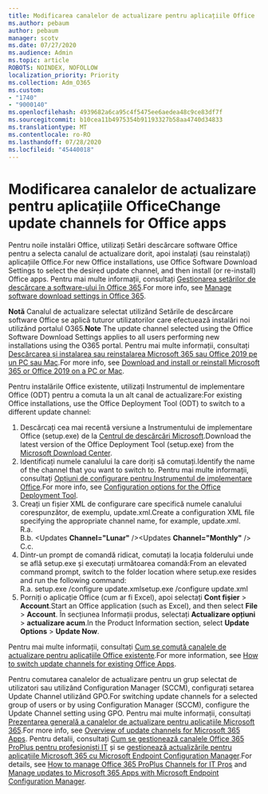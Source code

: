 ```yaml
---
title: Modificarea canalelor de actualizare pentru aplicațiile Office
ms.author: pebaum
author: pebaum
manager: scotv
ms.date: 07/27/2020
ms.audience: Admin
ms.topic: article
ROBOTS: NOINDEX, NOFOLLOW
localization_priority: Priority
ms.collection: Adm_O365
ms.custom:
- "1740"
- "9000140"
ms.openlocfilehash: 4939682a6ca95c4f5475ee6aedea48c9ce83df7f
ms.sourcegitcommit: b10cea11b4975354b91193327b58aa4740d34833
ms.translationtype: MT
ms.contentlocale: ro-RO
ms.lasthandoff: 07/28/2020
ms.locfileid: "45440018"
---
```

# <a name="change-update-channels-for-office-apps"></a><span data-ttu-id="770ca-102">Modificarea canalelor de actualizare pentru aplicațiile Office</span><span class="sxs-lookup"><span data-stu-id="770ca-102">Change update channels for Office apps</span></span>

<span data-ttu-id="770ca-103">Pentru noile instalări Office, utilizați Setări descărcare software Office pentru a selecta canalul de actualizare dorit, apoi instalați (sau reinstalați) aplicațiile Office.</span><span class="sxs-lookup"><span data-stu-id="770ca-103">For new Office installations, use Office Software Download Settings to select the desired update channel, and then install (or re-install) Office apps.</span></span> <span data-ttu-id="770ca-104">Pentru mai multe informații, consultați [Gestionarea setărilor de descărcare a software-ului în Office 365](https://docs.microsoft.com/deployoffice/manage-software-download-settings-office-365).</span><span class="sxs-lookup"><span data-stu-id="770ca-104">For more info, see [Manage software download settings in Office 365](https://docs.microsoft.com/deployoffice/manage-software-download-settings-office-365).</span></span> 

<span data-ttu-id="770ca-105">**Notă** Canalul de actualizare selectat utilizând Setările de descărcare software Office se aplică tuturor utilizatorilor care efectuează instalări noi utilizând portalul O365.</span><span class="sxs-lookup"><span data-stu-id="770ca-105">**Note** The update channel selected using the Office Software Download Settings applies to all users performing new installations using the O365 portal.</span></span> <span data-ttu-id="770ca-106">Pentru mai multe informații, consultați [Descărcarea și instalarea sau reinstalarea Microsoft 365 sau Office 2019 pe un PC sau Mac](https://support.microsoft.com/office/download-and-install-or-reinstall-microsoft-365-or-office-2019-on-a-pc-or-mac-4414eaaf-0478-48be-9c42-23adc4716658).</span><span class="sxs-lookup"><span data-stu-id="770ca-106">For more info, see [Download and install or reinstall Microsoft 365 or Office 2019 on a PC or Mac](https://support.microsoft.com/office/download-and-install-or-reinstall-microsoft-365-or-office-2019-on-a-pc-or-mac-4414eaaf-0478-48be-9c42-23adc4716658).</span></span>   

<span data-ttu-id="770ca-107">Pentru instalările Office existente, utilizați Instrumentul de implementare Office (ODT) pentru a comuta la un alt canal de actualizare:</span><span class="sxs-lookup"><span data-stu-id="770ca-107">For existing Office installations, use the Office Deployment Tool (ODT) to switch to a different update channel:</span></span>  

1. <span data-ttu-id="770ca-108">Descărcați cea mai recentă versiune a Instrumentului de implementare Office (setup.exe) de la [Centrul de descărcări Microsoft](https://go.microsoft.com/fwlink/p/?LinkID=626065).</span><span class="sxs-lookup"><span data-stu-id="770ca-108">Download the latest version of the Office Deployment Tool (setup.exe) from the [Microsoft Download Center](https://go.microsoft.com/fwlink/p/?LinkID=626065).</span></span>
2. <span data-ttu-id="770ca-109">Identificați numele canalului la care doriți să comutați.</span><span class="sxs-lookup"><span data-stu-id="770ca-109">Identify the name of the channel that you want to switch to.</span></span> <span data-ttu-id="770ca-110">Pentru mai multe informații, consultați [Opțiuni de configurare pentru Instrumentul de implementare Office](https://docs.microsoft.com/DeployOffice/configuration-options-for-the-office-2016-deployment-tool#channel-attribute-part-of-add-element).</span><span class="sxs-lookup"><span data-stu-id="770ca-110">For more info, see [Configuration options for the Office Deployment Tool](https://docs.microsoft.com/DeployOffice/configuration-options-for-the-office-2016-deployment-tool#channel-attribute-part-of-add-element).</span></span>
3. <span data-ttu-id="770ca-111">Creați un fișier XML de configurare care specifică numele canalului corespunzător, de exemplu, update.xml.</span><span class="sxs-lookup"><span data-stu-id="770ca-111">Create a configuration XML file specifying the appropriate channel name, for example, update.xml.</span></span>  
    <span data-ttu-id="770ca-112">R.</span><span class="sxs-lookup"><span data-stu-id="770ca-112">a.</span></span> <Configuration>  
    <span data-ttu-id="770ca-113">B.</span><span class="sxs-lookup"><span data-stu-id="770ca-113">b.</span></span> <span data-ttu-id="770ca-114"><Updates **Channel="Lunar"** /></span><span class="sxs-lookup"><span data-stu-id="770ca-114"><Updates **Channel="Monthly"** /></span></span>  
    <span data-ttu-id="770ca-115">C.</span><span class="sxs-lookup"><span data-stu-id="770ca-115">c.</span></span> </Configuration>
4. <span data-ttu-id="770ca-116">Dintr-un prompt de comandă ridicat, comutați la locația folderului unde se află setup.exe și executați următoarea comandă:</span><span class="sxs-lookup"><span data-stu-id="770ca-116">From an elevated command prompt, switch to the folder location where setup.exe resides and run the following command:</span></span>  
    <span data-ttu-id="770ca-117">R.</span><span class="sxs-lookup"><span data-stu-id="770ca-117">a.</span></span> <span data-ttu-id="770ca-118">setup.exe /configure update.xml</span><span class="sxs-lookup"><span data-stu-id="770ca-118">setup.exe /configure update.xml</span></span>
5. <span data-ttu-id="770ca-119">Porniți o aplicație Office (cum ar fi Excel), apoi selectați **Cont fișier**  >  **Account**.</span><span class="sxs-lookup"><span data-stu-id="770ca-119">Start an Office application (such as Excel), and then select **File** > **Account**.</span></span> <span data-ttu-id="770ca-120">În secțiunea Informații produs, selectați **Actualizare opțiuni**  >  **actualizare acum**.</span><span class="sxs-lookup"><span data-stu-id="770ca-120">In the Product Information section, select **Update Options** > **Update Now**.</span></span>

<span data-ttu-id="770ca-121">Pentru mai multe informații, consultați [Cum se comută canalele de actualizare pentru aplicațiile Office existente](https://support.microsoft.com/help/3185078/how-to-switch-from-semi-annual-channel-to-monthly-channel).</span><span class="sxs-lookup"><span data-stu-id="770ca-121">For more information, see [How to switch update channels for existing Office Apps](https://support.microsoft.com/help/3185078/how-to-switch-from-semi-annual-channel-to-monthly-channel).</span></span> 

<span data-ttu-id="770ca-122">Pentru comutarea canalelor de actualizare pentru un grup selectat de utilizatori sau utilizând Configuration Manager (SCCM), configurați setarea Update Channel utilizând GPO.</span><span class="sxs-lookup"><span data-stu-id="770ca-122">For switching update channels for a selected group of users or by using Configuration Manager (SCCM), configure the Update Channel setting using GPO.</span></span> <span data-ttu-id="770ca-123">Pentru mai multe informații, consultați [Prezentarea generală a canalelor de actualizare pentru aplicațiile Microsoft 365](https://docs.microsoft.com/deployoffice/overview-update-channels#group-policy).</span><span class="sxs-lookup"><span data-stu-id="770ca-123">For more info, see [Overview of update channels for Microsoft 365 Apps](https://docs.microsoft.com/deployoffice/overview-update-channels#group-policy).</span></span> <span data-ttu-id="770ca-124">Pentru detalii, consultați [Cum se gestionează canalele Office 365 ProPlus pentru profesioniști IT](https://techcommunity.microsoft.com/t5/office-365-blog/how-to-manage-office-365-proplus-channels-for-it-pros/ba-p/795813) și se [gestionează actualizările pentru aplicațiile Microsoft 365 cu Microsoft Endpoint Configuration Manager](https://docs.microsoft.com/deployoffice/manage-microsoft-365-apps-updates-configuration-manager).</span><span class="sxs-lookup"><span data-stu-id="770ca-124">For details, see [How to manage Office 365 ProPlus Channels for IT Pros](https://techcommunity.microsoft.com/t5/office-365-blog/how-to-manage-office-365-proplus-channels-for-it-pros/ba-p/795813) and [Manage updates to Microsoft 365 Apps with Microsoft Endpoint Configuration Manager](https://docs.microsoft.com/deployoffice/manage-microsoft-365-apps-updates-configuration-manager).</span></span>